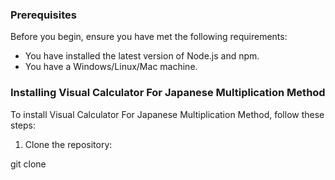 ### Prerequisites

Before you begin, ensure you have met the following requirements:

- You have installed the latest version of Node.js and npm.
- You have a Windows/Linux/Mac machine.

### Installing Visual Calculator For Japanese Multiplication Method

To install Visual Calculator For Japanese Multiplication Method, follow these steps:

1. Clone the repository:

git clone
